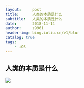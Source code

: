 ```yaml
---
layout:     post
title:      人类的本质是什么
subtitle:   人类的本质是什么
date:       2018-11-14
author:     z9961
header-img: bing.ioliu.cn/v1/blur
catalog: true
tags:
    - iOS
---
```


## 人类的本质是什么

![](http://img.aloli.cn/18-11-14/56675282.jpg)
